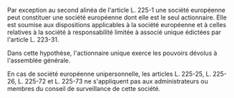 Par exception au second alinéa de l'article L. 225-1 une société européenne peut constituer une société européenne dont elle est le seul actionnaire. Elle est soumise aux dispositions applicables à la société européenne et à celles relatives à la société à responsabilité limitée à associé unique édictées par l'article L. 223-31.

Dans cette hypothèse, l'actionnaire unique exerce les pouvoirs dévolus à l'assemblée générale.

En cas de société européenne unipersonnelle, les articles L. 225-25, L. 225-26, L. 225-72 et L. 225-73 ne s'appliquent pas aux administrateurs ou membres du conseil de surveillance de cette société.
